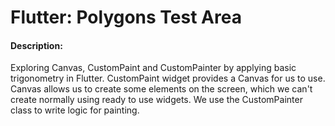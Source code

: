 # Flutter: Polygons Test Area

#### Description:
Exploring Canvas, CustomPaint and CustomPainter by applying basic trigonometry in Flutter.
CustomPaint widget provides a Canvas for us to use.
Canvas allows us to create some elements on the screen, which we can't create normally using ready to use widgets.
We use the CustomPainter class to write logic for painting.
